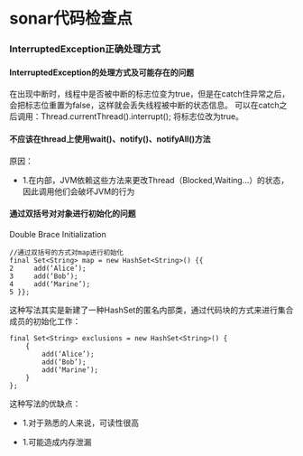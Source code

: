 # sonar代码检查点
### InterruptedException正确处理方式
#### InterruptedException的处理方式及可能存在的问题
在出现中断时，线程中是否被中断的标志位变为true，但是在catch住异常之后，会把标志位重置为false，这样就会丢失线程被中断的状态信息。
可以在catch之后调用：Thread.currentThread().interrupt(); 将标志位改为true。

#### 不应该在thread上使用wait()、notify()、notifyAll()方法
原因：
* 1.在内部，JVM依赖这些方法来更改Thread（Blocked,Waiting...）的状态，因此调用他们会破坏JVM的行为


#### 通过双括号对对象进行初始化的问题
Double Brace Initialization
```
//通过双括号的方式对map进行初始化
final Set<String> map = new HashSet<String>() {{
2     add(‘Alice’);
3     add(‘Bob’);
4     add(‘Marine’);
5 }};
```
这种写法其实是新建了一种HashSet的匿名内部类，通过代码块的方式来进行集合成员的初始化工作：
```
final Set<String> exclusions = new HashSet<String>() {
    {
        add(‘Alice’);
        add(‘Bob’);
        add(‘Marine’);
    }
};
```
这种写法的优缺点：
* 1.对于熟悉的人来说，可读性很高

* 1.可能造成内存泄漏